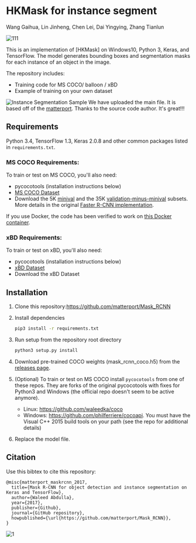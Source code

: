 
# HKMask for instance segment
Wang Gaihua,  Lin Jinheng,  Chen Lei,   Dai Yingying,   Zhang Tianlun

![111](https://user-images.githubusercontent.com/52806183/145698950-9bda091f-572b-43e8-942d-7993fe9c0173.png)

This is an implementation of [HKMask] on Windows10, Python 3, Keras, and TensorFlow. The model generates bounding boxes and segmentation masks for each instance of an object in the image. 

The repository includes:
* Training code for MS COCO/ balloon /  xBD
* Example of training on your own dataset

![Instance Segmentation Sample](assets/street.png)
We have uploaded the main file.  It is based off of the [matterport](https://github.com/matterport/Mask_RCNN). Thanks to the source code author. It's great!!!

## Requirements
Python 3.4, TensorFlow 1.3, Keras 2.0.8 and other common packages listed in `requirements.txt`.

### MS COCO Requirements:
To train or test on MS COCO, you'll also need:
* pycocotools (installation instructions below)
* [MS COCO Dataset](http://cocodataset.org/#home)
* Download the 5K [minival](https://dl.dropboxusercontent.com/s/o43o90bna78omob/instances_minival2014.json.zip?dl=0)
  and the 35K [validation-minus-minival](https://dl.dropboxusercontent.com/s/s3tw5zcg7395368/instances_valminusminival2014.json.zip?dl=0)
  subsets. More details in the original [Faster R-CNN implementation](https://github.com/rbgirshick/py-faster-rcnn/blob/master/data/README.md).

If you use Docker, the code has been verified to work on
[this Docker container](https://hub.docker.com/r/waleedka/modern-deep-learning/).

### xBD Requirements:
To train or test on xBD, you'll also need:
* pycocotools (installation instructions below)
* [xBD Dataset](https://xview2.org/)
* Download the xBD Dataset



## Installation
1. Clone this repository:https://github.com/matterport/Mask_RCNN
2. Install dependencies
   ```bash
   pip3 install -r requirements.txt
   ```
3. Run setup from the repository root directory
    ```bash
    python3 setup.py install
    ``` 
3. Download pre-trained COCO weights (mask_rcnn_coco.h5) from the [releases page](https://github.com/matterport/Mask_RCNN/releases).
4. (Optional) To train or test on MS COCO install `pycocotools` from one of these repos. They are forks of the original pycocotools with fixes for Python3 and Windows (the official repo doesn't seem to be active anymore).

    * Linux: https://github.com/waleedka/coco
    * Windows: https://github.com/philferriere/cocoapi.
    You must have the Visual C++ 2015 build tools on your path (see the repo for additional details)
5. Replace the model file.

## Citation
Use this bibtex to cite this repository:
```
@misc{matterport_maskrcnn_2017,
  title={Mask R-CNN for object detection and instance segmentation on Keras and TensorFlow},
  author={Waleed Abdulla},
  year={2017},
  publisher={Github},
  journal={GitHub repository},
  howpublished={\url{https://github.com/matterport/Mask_RCNN}},
}
```

![1](https://user-images.githubusercontent.com/52806183/145698987-64a64ce2-1bc5-4214-ac7b-e30bbaa91803.png)
